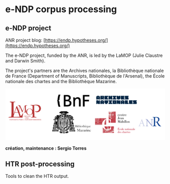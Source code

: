 e-NDP corpus processing
===



## e-NDP project

ANR project blog: [https://endp.hypotheses.org/](https://endp.hypotheses.org/)

The e-NDP project, funded by the ANR, is led by the LaMOP (Julie Claustre and Darwin Smith).

The project's partners are the Archives nationales, la Bibliothèque nationale de France (Department of Manuscripts, Bibliothèque de l'Arsenal), the École nationale des chartes and the Bibliothèque Mazarine.

![e-NDP partners](./docs/e-ndp_partners.png)


**création, maintenance : Sergio Torres**

## HTR post-processing

Tools to clean the HTR output.